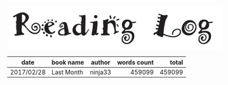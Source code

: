 ﻿![](reading_log.png)

|date|book name|author|words count|total|
|---|---|---|--:|--:|
|2017/02/28|Last Month|ninja33|459099|459099|
